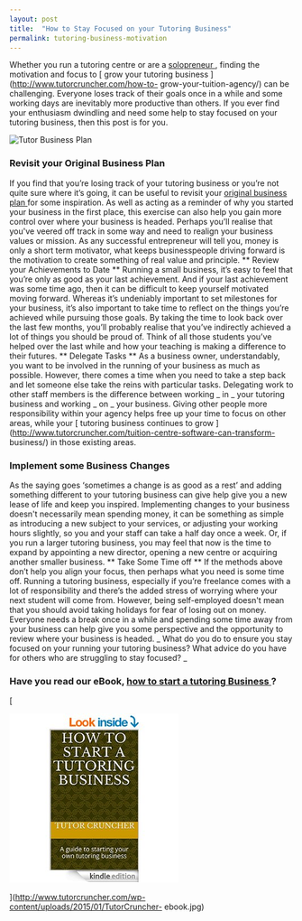 ```yaml
---
layout: post
title:  "How to Stay Focused on your Tutoring Business"
permalink: tutoring-business-motivation
---
```

Whether you run a tutoring centre or are a [ solopreneur
](http://www.entrepreneur.com/article/239522) , finding the motivation and
focus to [ grow your tutoring business ](http://www.tutorcruncher.com/how-to-
grow-your-tuition-agency/) can be challenging. Everyone loses track of their
goals once in a while and some working days are inevitably more productive
than others. If you ever find your enthusiasm dwindling and need some help to
stay focused on your tutoring business, then this post is for you.

![Tutor
Business Plan](/img/blogs/tutor-business-plan-1024x372.jpg)

### Revisit your Original Business Plan

If you
find that you’re losing track of your tutoring business or you’re not quite
sure where it’s going, it can be useful to revisit your [ original business
plan ](http://www.tutorcruncher.com/how-to-make-a-business-plan-part-1/) for
some inspiration. As well as acting as a reminder of why you started your
business in the first place, this exercise can also help you gain more control
over where your business is headed. Perhaps you’ll realise that you've veered
off track in some way and need to realign your business values or mission. As
any successful entrepreneur will tell you, money is only a short term
motivator, what keeps businesspeople driving forward is the motivation to
create something of real value and principle. ** Review your Achievements to
Date ** Running a small business, it’s easy to feel that you’re only as good
as your last achievement. And if your last achievement was some time ago, then
it can be difficult to keep yourself motivated moving forward. Whereas it’s
undeniably important to set milestones for your business, it’s also important
to take time to reflect on the things you’re achieved while pursuing those
goals. By taking the time to look back over the last few months, you’ll
probably realise that you’ve indirectly achieved a lot of things you should be
proud of. Think of all those students you’ve helped over the last while and
how your teaching is making a difference to their futures. ** Delegate Tasks
** As a business owner, understandably, you want to be involved in the running
of your business as much as possible. However, there comes a time when you
need to take a step back and let someone else take the reins with particular
tasks. Delegating work to other staff members is the difference between
working _ in _ your tutoring business and working _ on _ your business. Giving
other people more responsibility within your agency helps free up your time to
focus on other areas, while your [ tutoring business continues to grow
](http://www.tutorcruncher.com/tuition-centre-software-can-transform-
business/) in those existing areas. 

### Implement some Business Changes

As
the saying goes ‘sometimes a change is as good as a rest’ and adding something
different to your tutoring business can give help give you a new lease of life
and keep you inspired. Implementing changes to your business doesn't
necessarily mean spending money, it can be something as simple as introducing
a new subject to your services, or adjusting your working hours slightly, so
you and your staff can take a half day once a week. Or, if you run a larger
tutoring business, you may feel that now is the time to expand by appointing a
new director, opening a new centre or acquiring another smaller business. **
Take Some Time off ** If the methods above don’t help you align your focus,
then perhaps what you need is some time off. Running a tutoring business,
especially if you’re freelance comes with a lot of responsibility and there’s
the added stress of worrying where your next student will come from. However,
being self-employed doesn't mean that you should avoid taking holidays for
fear of losing out on money. Everyone needs a break once in a while and
spending some time away from your business can help give you some perspective
and the opportunity to review where your business is headed. _ What do you do
to ensure you stay focused on your running your tutoring business? What advice
do you have for others who are struggling to stay focused? _

### Have you read our eBook, [ how to start a tutoring Business ](http://www.amazon.co.uk/How-Start-Tutoring-Business-starting-ebook/dp/B00SNPQHMO) ?

[

![TutorCruncher ebook](/img/blogs/TutorCruncher-ebook.jpg)

](http://www.tutorcruncher.com/wp-content/uploads/2015/01/TutorCruncher-
ebook.jpg)
